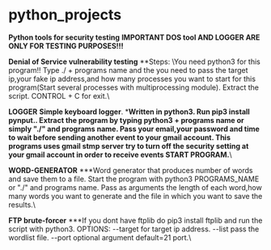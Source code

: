 # python_projects
**Python tools for security testing**
**IMPORTANT DOS tool AND LOGGER ARE ONLY FOR TESTING PURPOSES!!!**

**Denial of Service vulnerability testing**
**Steps:
  \You need python3 for this program!!
Type ./ + programs name and the you need to pass the target ip,your fake ip address,and how many processes you want to start        for this program(Start several processes with multiprocessing module).
Extract the script.
CONTROL + C for exit.\

**LOGGER**
**Simple keyboard logger**.
  \***Written in python3.
  Run pip3 install pynput..
  Extract the program by typing python3 + programs name or simply "./"  and programs name.
  Pass your email,your password and time to wait before sending another event to your gmail account.
  This programs uses gmail stmp server try to turn off the security setting at your gmail account in order to receive events
  START PROGRAM.**\

**WORD-GENERATOR**
\***Word generator that produces number of words and save them to a file.
  Start the program with python3 PROGRAMS_NAME or "./" and programs name.
  Pass as arguments the length of each word,how many words you want to generate and the file in which you want to save the              results.\

**FTP brute-forcer**
\***If you dont have ftplib do pip3 install ftplib and run the script with python3.
  OPTIONS:
  --target for target ip address.
  --list pass the wordlist file.
  --port optional argument default=21 port.\





